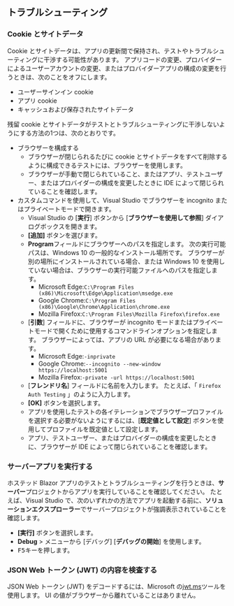 ## <a name="troubleshoot"></a>トラブルシューティング

### <a name="cookies-and-site-data"></a>Cookie とサイトデータ

Cookie とサイトデータは、アプリの更新間で保持され、テストやトラブルシューティングに干渉する可能性があります。 アプリコードの変更、プロバイダーによるユーザーアカウントの変更、またはプロバイダーアプリの構成の変更を行うときは、次のことをオフにします。

* ユーザーサインイン cookie
* アプリ cookie
* キャッシュおよび保存されたサイトデータ

残留 cookie とサイトデータがテストとトラブルシューティングに干渉しないようにする方法の1つは、次のとおりです。

* ブラウザーを構成する
  * ブラウザーが閉じられるたびに cookie とサイトデータをすべて削除するように構成できるテストには、ブラウザーを使用します。
  * ブラウザーが手動で閉じられていること、またはアプリ、テストユーザー、またはプロバイダーの構成を変更したときに IDE によって閉じられていることを確認します。
* カスタムコマンドを使用して、Visual Studio でブラウザーを incognito またはプライベートモードで開きます。
  * Visual Studio の [**実行**] ボタンから [**ブラウザーを使用して参照**] ダイアログボックスを開きます。
  * **[追加]** ボタンを選びます。
  * **Program**フィールドにブラウザーへのパスを指定します。 次の実行可能パスは、Windows 10 の一般的なインストール場所です。 ブラウザーが別の場所にインストールされている場合、または Windows 10 を使用していない場合は、ブラウザーの実行可能ファイルへのパスを指定します。
    * Microsoft Edge:`C:\Program Files (x86)\Microsoft\Edge\Application\msedge.exe`
    * Google Chrome:`C:\Program Files (x86)\Google\Chrome\Application\chrome.exe`
    * Mozilla Firefox:`C:\Program Files\Mozilla Firefox\firefox.exe`
  * [**引数**] フィールドに、ブラウザーが incognito モードまたはプライベートモードで開くために使用するコマンドラインオプションを指定します。 ブラウザーによっては、アプリの URL が必要になる場合があります。
    * Microsoft Edge:`-inprivate`
    * Google Chrome:`--incognito --new-window https://localhost:5001`
    * Mozilla Firefox:`-private -url https://localhost:5001`
  * [**フレンドリ名**] フィールドに名前を入力します。 たとえば、「 `Firefox Auth Testing` 」のように入力します。
  * **[OK]** ボタンを選択します。
  * アプリを使用したテストの各イテレーションでブラウザープロファイルを選択する必要がないようにするには、[**既定値として設定**] ボタンを使用してプロファイルを既定値として設定します。
  * アプリ、テストユーザー、またはプロバイダーの構成を変更したときに、ブラウザーが IDE によって閉じられていることを確認します。

### <a name="run-the-server-app"></a>サーバーアプリを実行する

ホステッド Blazor アプリのテストとトラブルシューティングを行うときは、**サーバー**プロジェクトからアプリを実行していることを確認してください。 たとえば、Visual Studio で、次のいずれかの方法でアプリを起動する前に、**ソリューションエクスプローラー**でサーバープロジェクトが強調表示されていることを確認します。

* **[実行]** ボタンを選択します。
* **Debug**  >  メニューから [デバッグ] [**デバッグの開始**] を使用します。
* <kbd>F5</kbd>キーを押します。

### <a name="inspect-the-content-of-a-json-web-token-jwt"></a>JSON Web トークン (JWT) の内容を検査する

JSON Web トークン (JWT) をデコードするには、Microsoft の[jwt.ms](https://jwt.ms/)ツールを使用します。 UI の値がブラウザーから離れていることはありません。
